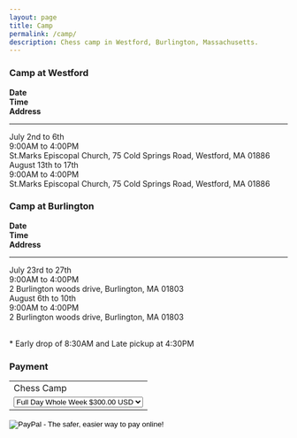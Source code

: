 ```yaml
---
layout: page
title: Camp
permalink: /camp/
description: Chess camp in Westford, Burlington, Massachusetts.
---
```


<div class="r">
    <div class="c-12">
        <h3>Camp at Westford</h3>
        <div class="r shadow p-15">
            <div class="c-4"><strong>Date</strong></div>
            <div class="c-4"><strong>Time</strong></div>
            <div class="c-4"><strong>Address</strong></div>
            <div class="c-12"><hr class="nomp"></div>
           <div class="c-4">July 2nd to 6th</div>
           <div class="c-4">9:00AM to 4:00PM</div>
            <div class="c-4">St.Marks Episcopal Church, 
75 Cold Springs Road, Westford, MA 01886</div>
           <div class="c-4">August 13th to 17th</div>
           <div class="c-4">9:00AM to 4:00PM</div>
            <div class="c-4">St.Marks Episcopal Church, 
75 Cold Springs Road, Westford, MA 01886</div>
        </div>
    </div>
    <div class="c-12">
        <h3>Camp at Burlington</h3>
        <div class="r shadow p-15">
            <div class="c-4"><strong>Date</strong></div>
            <div class="c-4"><strong>Time</strong></div>
            <div class="c-4"><strong>Address</strong></div>
            <div class="c-12"><hr class="nomp"></div>
           <div class="c-4">July 23rd to 27th</div>
           <div class="c-4">9:00AM to 4:00PM</div>
            <div class="c-4">2 Burlington woods drive, 
Burlington, MA 01803</div>
           <div class="c-4">August 6th to 10th</div>
           <div class="c-4">9:00AM to 4:00PM</div>
            <div class="c-4">2 Burlington woods drive,
Burlington, MA 01803</div>
        </div>
    </div>
</div>
<br>
<p>* Early drop of 8:30AM and Late pickup at 4:30PM</p>

<h3>Payment</h3>
<form action="https://www.paypal.com/cgi-bin/webscr" method="post" target="_top">
<input type="hidden" name="cmd" value="_s-xclick">
<input type="hidden" name="hosted_button_id" value="ED7QKC4V5LJ2Q">
<table>
<tr><td><input type="hidden" name="on0" value="Chess Camp">Chess Camp</td></tr><tr><td><select name="os0">
	<option value="Full Day Whole Week">Full Day Whole Week $300.00 USD</option>
	<option value="Half Day Full Week">Half Day Full Week $150.00 USD</option>
	<option value="Full Day Single Day">Full Day Single Day $70.00 USD</option>
	<option value="Half Day Single Day">Half Day Single Day $40.00 USD</option>
</select> </td></tr>
</table>
<input type="hidden" name="currency_code" value="USD">
<input type="image" src="https://www.paypalobjects.com/en_US/i/btn/btn_buynowCC_LG.gif" border="0" name="submit" alt="PayPal - The safer, easier way to pay online!">
<img alt="" border="0" src="https://www.paypalobjects.com/en_US/i/scr/pixel.gif" width="1" height="1">
</form>